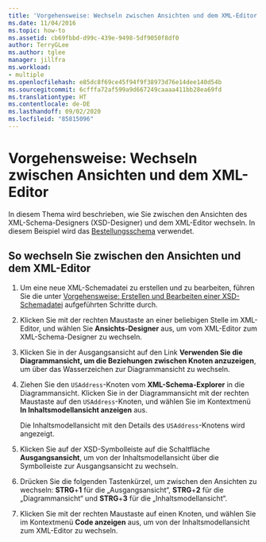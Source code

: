```yaml
---
title: 'Vorgehensweise: Wechseln zwischen Ansichten und dem XML-Editor'
ms.date: 11/04/2016
ms.topic: how-to
ms.assetid: cb69fbbd-d99c-439e-9498-5df9050f8df0
author: TerryGLee
ms.author: tglee
manager: jillfra
ms.workload:
- multiple
ms.openlocfilehash: e85dc8f69ce45f94f9f38973d76e14dee140d54b
ms.sourcegitcommit: 6cfffa72af599a9d667249caaaa411bb28ea69fd
ms.translationtype: HT
ms.contentlocale: de-DE
ms.lasthandoff: 09/02/2020
ms.locfileid: "85815096"
---
```

# <a name="how-to-switch-between-views-and-the-xml-editor"></a>Vorgehensweise: Wechseln zwischen Ansichten und dem XML-Editor

In diesem Thema wird beschrieben, wie Sie zwischen den Ansichten des XML-Schema-Designers (XSD-Designer) und dem XML-Editor wechseln. In diesem Beispiel wird das [Bestellungsschema](../xml-tools/sample-xsd-file-simple-schema.md) verwendet.

## <a name="to-switch-between-the-views-and-the-xml-editor"></a>So wechseln Sie zwischen den Ansichten und dem XML-Editor

1. Um eine neue XML-Schemadatei zu erstellen und zu bearbeiten, führen Sie die unter [Vorgehensweise: Erstellen und Bearbeiten einer XSD-Schemadatei](../xml-tools/how-to-create-and-edit-an-xsd-schema-file.md) aufgeführten Schritte durch.

2. Klicken Sie mit der rechten Maustaste an einer beliebigen Stelle im XML-Editor, und wählen Sie **Ansichts-Designer** aus, um vom XML-Editor zum XML-Schema-Designer zu wechseln.

3. Klicken Sie in der Ausgangsansicht auf den Link **Verwenden Sie die Diagrammansicht, um die Beziehungen zwischen Knoten anzuzeigen**, um über das Wasserzeichen zur Diagrammansicht zu wechseln.

4. Ziehen Sie den `USAddress`-Knoten vom **XML-Schema-Explorer** in die Diagrammansicht. Klicken Sie in der Diagrammansicht mit der rechten Maustaste auf den `USAddress`-Knoten, und wählen Sie im Kontextmenü **In Inhaltsmodellansicht anzeigen** aus.

     Die Inhaltsmodellansicht mit den Details des `USAddress`-Knotens wird angezeigt.

5. Klicken Sie auf der XSD-Symbolleiste auf die Schaltfläche **Ausgangsansicht**, um von der Inhaltsmodellansicht über die Symbolleiste zur Ausgangsansicht zu wechseln.

6. Drücken Sie die folgenden Tastenkürzel, um zwischen den Ansichten zu wechseln: **STRG**+**1** für die „Ausgangsansicht“, **STRG**+**2** für die „Diagrammansicht“ und **STRG**+**3** für die „Inhaltsmodellansicht“.

7. Klicken Sie mit der rechten Maustaste auf einen Knoten, und wählen Sie im Kontextmenü **Code anzeigen** aus, um von der Inhaltsmodellansicht zum XML-Editor zu wechseln.
